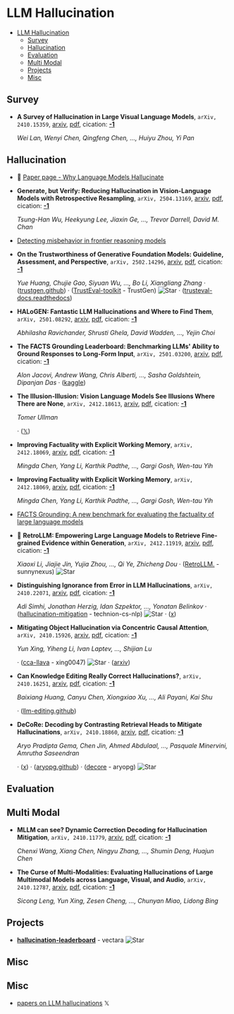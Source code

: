 # LLM Hallucination

- [LLM Hallucination](#llm-hallucination) 
  - [Survey](#survey)
  - [Hallucination](#hallucination)
  - [Evaluation](#evaluation)
  - [Multi Modal](#multi-modal)
  - [Projects](#projects)
  - [Misc](#misc)


## Survey

- **A Survey of Hallucination in Large Visual Language Models**, `arXiv, 2410.15359`, [arxiv](http://arxiv.org/abs/2410.15359v1), [pdf](http://arxiv.org/pdf/2410.15359v1.pdf), cication: [**-1**](None) 

	 *Wei Lan, Wenyi Chen, Qingfeng Chen, ..., Huiyu Zhou, Yi Pan*

## Hallucination

- 🌟 [Paper page - Why Language Models Hallucinate](https://huggingface.co/papers/2509.04664) 
- **Generate, but Verify: Reducing Hallucination in Vision-Language Models 
  with Retrospective Resampling**, `arXiv, 2504.13169`, [arxiv](http://arxiv.org/abs/2504.13169v1), [pdf](http://arxiv.org/pdf/2504.13169v1.pdf), cication: [**-1**](None) 

	 *Tsung-Han Wu, Heekyung Lee, Jiaxin Ge, ..., Trevor Darrell, David M. Chan*
- [Detecting misbehavior in frontier reasoning models](https://openai.com/index/chain-of-thought-monitoring/) 
- **On the Trustworthiness of Generative Foundation Models: Guideline, 
  Assessment, and Perspective**, `arXiv, 2502.14296`, [arxiv](http://arxiv.org/abs/2502.14296v1), [pdf](http://arxiv.org/pdf/2502.14296v1.pdf), cication: [**-1**](None) 

	 *Yue Huang, Chujie Gao, Siyuan Wu, ..., Bo Li, Xiangliang Zhang* · ([trustgen.github](https://trustgen.github.io/)) · ([TrustEval-toolkit](https://github.com/TrustGen/TrustEval-toolkit) - TrustGen) ![Star](https://img.shields.io/github/stars/TrustGen/TrustEval-toolkit.svg?style=social&label=Star) · ([trusteval-docs.readthedocs](https://trusteval-docs.readthedocs.io/))
- **HALoGEN: Fantastic LLM Hallucinations and Where to Find Them**, `arXiv, 2501.08292`, [arxiv](http://arxiv.org/abs/2501.08292v1), [pdf](http://arxiv.org/pdf/2501.08292v1.pdf), cication: [**-1**](None) 

	 *Abhilasha Ravichander, Shrusti Ghela, David Wadden, ..., Yejin Choi*
- **The FACTS Grounding Leaderboard: Benchmarking LLMs' Ability to Ground 
  Responses to Long-Form Input**, `arXiv, 2501.03200`, [arxiv](http://arxiv.org/abs/2501.03200v1), [pdf](http://arxiv.org/pdf/2501.03200v1.pdf), cication: [**-1**](None) 

	 *Alon Jacovi, Andrew Wang, Chris Alberti, ..., Sasha Goldshtein, Dipanjan Das* · ([kaggle](https://www.kaggle.com/facts-leaderboard))
- **The Illusion-Illusion: Vision Language Models See Illusions Where There 
  are None**, `arXiv, 2412.18613`, [arxiv](http://arxiv.org/abs/2412.18613v1), [pdf](http://arxiv.org/pdf/2412.18613v1.pdf), cication: [**-1**](None) 

	 *Tomer Ullman*

	 · ([𝕏](https://x.com/TomerUllman/status/1869742224524861836))
- **Improving Factuality with Explicit Working Memory**, `arXiv, 2412.18069`, [arxiv](http://arxiv.org/abs/2412.18069v1), [pdf](http://arxiv.org/pdf/2412.18069v1.pdf), cication: [**-1**](None) 

	 *Mingda Chen, Yang Li, Karthik Padthe, ..., Gargi Gosh, Wen-tau Yih*
- **Improving Factuality with Explicit Working Memory**, `arXiv, 2412.18069`, [arxiv](http://arxiv.org/abs/2412.18069v1), [pdf](http://arxiv.org/pdf/2412.18069v1.pdf), cication: [**-1**](None) 

	 *Mingda Chen, Yang Li, Karthik Padthe, ..., Gargi Gosh, Wen-tau Yih*
- [FACTS Grounding: A new benchmark for evaluating the factuality of large language models](https://deepmind.google/discover/blog/facts-grounding-a-new-benchmark-for-evaluating-the-factuality-of-large-language-models/) 
- 🌟 **RetroLLM: Empowering Large Language Models to Retrieve Fine-grained 
  Evidence within Generation**, `arXiv, 2412.11919`, [arxiv](http://arxiv.org/abs/2412.11919v1), [pdf](http://arxiv.org/pdf/2412.11919v1.pdf), cication: [**-1**](None) 

	 *Xiaoxi Li, Jiajie Jin, Yujia Zhou, ..., Qi Ye, Zhicheng Dou* · ([RetroLLM.](https://github.com/sunnynexus/RetroLLM.) - sunnynexus) ![Star](https://img.shields.io/github/stars/sunnynexus/RetroLLM..svg?style=social&label=Star)
- **Distinguishing Ignorance from Error in LLM Hallucinations**, `arXiv, 2410.22071`, [arxiv](http://arxiv.org/abs/2410.22071v1), [pdf](http://arxiv.org/pdf/2410.22071v1.pdf), cication: [**-1**](None) 

	 *Adi Simhi, Jonathan Herzig, Idan Szpektor, ..., Yonatan Belinkov* · ([hallucination-mitigation](https://github.com/technion-cs-nlp/hallucination-mitigation) - technion-cs-nlp) ![Star](https://img.shields.io/github/stars/technion-cs-nlp/hallucination-mitigation.svg?style=social&label=Star) · ([x](https://x.com/AdiSimhi/status/1851650371615125563))
- **Mitigating Object Hallucination via Concentric Causal Attention**, `arXiv, 2410.15926`, [arxiv](http://arxiv.org/abs/2410.15926v1), [pdf](http://arxiv.org/pdf/2410.15926v1.pdf), cication: [**-1**](None) 

	 *Yun Xing, Yiheng Li, Ivan Laptev, ..., Shijian Lu*

	 · ([cca-llava](https://github.com/xing0047/cca-llava) - xing0047) ![Star](https://img.shields.io/github/stars/xing0047/cca-llava.svg?style=social&label=Star) · ([arxiv](https://arxiv.org/abs/2410.15926))
- **Can Knowledge Editing Really Correct Hallucinations?**, `arXiv, 2410.16251`, [arxiv](http://arxiv.org/abs/2410.16251v2), [pdf](http://arxiv.org/pdf/2410.16251v2.pdf), cication: [**-1**](None) 

	 *Baixiang Huang, Canyu Chen, Xiongxiao Xu, ..., Ali Payani, Kai Shu*

	 · ([llm-editing.github](https://llm-editing.github.io/))
- **DeCoRe: Decoding by Contrasting Retrieval Heads to Mitigate 
  Hallucinations**, `arXiv, 2410.18860`, [arxiv](http://arxiv.org/abs/2410.18860v1), [pdf](http://arxiv.org/pdf/2410.18860v1.pdf), cication: [**-1**](None)

	 *Aryo Pradipta Gema, Chen Jin, Ahmed Abdulaal, ..., Pasquale Minervini, Amrutha Saseendran*

	 · ([x](https://x.com/aryopg/status/1849812217765433674)) · ([aryopg.github](https://aryopg.github.io/decore/)) · ([decore](https://github.com/aryopg/decore) - aryopg) ![Star](https://img.shields.io/github/stars/aryopg/decore.svg?style=social&label=Star)

## Evaluation


## Multi Modal

- **MLLM can see? Dynamic Correction Decoding for Hallucination Mitigation**, `arXiv, 2410.11779`, [arxiv](http://arxiv.org/abs/2410.11779v1), [pdf](http://arxiv.org/pdf/2410.11779v1.pdf), cication: [**-1**](None) 

	 *Chenxi Wang, Xiang Chen, Ningyu Zhang, ..., Shumin Deng, Huajun Chen*
- **The Curse of Multi-Modalities: Evaluating Hallucinations of Large 
  Multimodal Models across Language, Visual, and Audio**, `arXiv, 2410.12787`, [arxiv](http://arxiv.org/abs/2410.12787v1), [pdf](http://arxiv.org/pdf/2410.12787v1.pdf), cication: [**-1**](None)

	 *Sicong Leng, Yun Xing, Zesen Cheng, ..., Chunyan Miao, Lidong Bing*

## Projects

- [**hallucination-leaderboard**](https://github.com/vectara/hallucination-leaderboard) - vectara ![Star](https://img.shields.io/github/stars/vectara/hallucination-leaderboard.svg?style=social&label=Star) 

## Misc
## Misc
- [papers on LLM hallucinations](https://x.com/omarsar0/status/1852733583036682710)  𝕏 